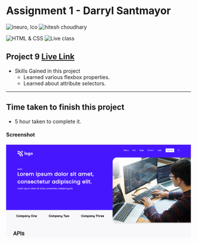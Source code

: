 # Assignment 1 - Darryl Santmayor

![ineuro, lco](https://img.shields.io/badge/iNeuron-LCO-green)
![hitesh choudhary](https://img.shields.io/badge/Hitesh--Choudhary-Full--stack--JS--bootcamp-red)

![HTML & CSS](https://img.shields.io/badge/HTML-CSS-orange)
![Live class](https://img.shields.io/badge/LIVE--CLASS-PROJECT--9-lightgrey)


## Project 9 [Live Link](https://live-proj-9.netlify.app)

-   Skills Gained in this project
    -   Learned various flexbox properties.
    -   Learned about attribute selectors.

---

## Time taken to finish this project

-   5 hour taken to complete it.

#### Screenshot

![Desktop](./screenshots/project-9.png)
